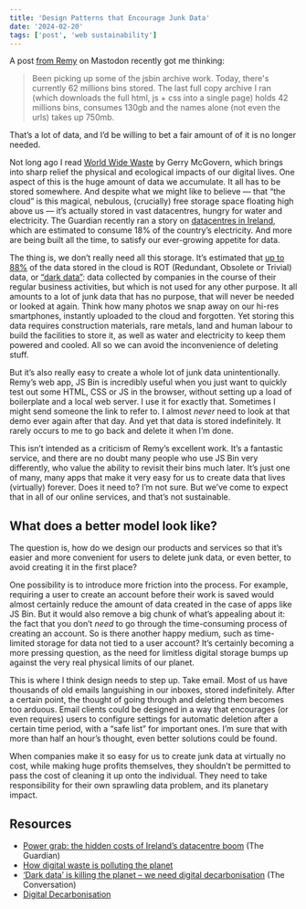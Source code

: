 ```yaml
---
title: 'Design Patterns that Encourage Junk Data'
date: '2024-02-20'
tags: ['post', 'web sustainability']
---
```


A post [from Remy](https://front-end.social/@rem/111957249492228263) on Mastodon recently got me thinking:

> Been picking up some of the jsbin archive work. Today, there's currently 62 millions bins stored. The last full copy archive I ran (which downloads the full html, js + css into a single page) holds 42 millions bins, consumes 130gb and the names alone (not even the urls) takes up 750mb.

That’s a lot of data, and I’d be willing to bet a fair amount of of it is no longer needed.

Not long ago I read [World Wide Waste](https://gerrymcgovern.com/world-wide-waste/) by Gerry McGovern, which brings into sharp relief the physical and ecological impacts of our digital lives. One aspect of this is the huge amount of data we accumulate. It all has to be stored somewhere. And despite what we might like to believe — that “the cloud” is this magical, nebulous, (crucially) free storage space floating high above us — it’s actually stored in vast datacentres, hungry for water and electricity. The Guardian recently ran a story on [datacentres in Ireland](https://www.theguardian.com/world/2024/feb/15/power-grab-hidden-costs-of-ireland-datacentre-boom), which are estimated to consume 18% of the country’s electricity. And more are being built all the time, to satisfy our ever-growing appetite for data.

The thing is, we don’t really need all this storage. It’s estimated that [up to 88%](https://volume.lboro.ac.uk/digital-waste-polluting-the-planet) of the data stored in the cloud is ROT (Redundant, Obsolete or Trivial) data, or [“dark data”](https://www.gartner.com/en/information-technology/glossary/dark-data): data collected by companies in the course of their regular business activities, but which is not used for any other purpose. It all amounts to a lot of junk data that has no purpose, that will never be needed or looked at again. Think how many photos we snap away on our hi-res smartphones, instantly uploaded to the cloud and forgotten. Yet storing this data requires construction materials, rare metals, land and human labour to build the facilities to store it, as well as water and electricity to keep them powered and cooled. All so we can avoid the inconvenience of deleting stuff.

But it’s also really easy to create a whole lot of junk data unintentionally. Remy’s web app, JS Bin is incredibly useful when you just want to quickly test out some HTML, CSS or JS in the browser, without setting up a load of boilerplate and a local web server. I use it for exactly that. Sometimes I might send someone the link to refer to. I almost _never_ need to look at that demo ever again after that day. And yet that data is stored indefinitely. It rarely occurs to me to go back and delete it when I’m done.

This isn’t intended as a criticism of Remy’s excellent work. It’s a fantastic service, and there are no doubt many people who use JS Bin very differently, who value the ability to revisit their bins much later. It’s just one of many, many apps that make it very easy for us to create data that lives (virtually) forever. Does it need to? I’m not sure. But we’ve come to expect that in all of our online services, and that’s not sustainable.

## What does a better model look like?

The question is, how do we design our products and services so that it’s easier and more convenient for users to delete junk data, or even better, to avoid creating it in the first place?

One possibility is to introduce more friction into the process. For example, requiring a user to create an account before their work is saved would almost certainly reduce the amount of data created in the case of apps like JS Bin. But it would also remove a big chunk of what’s appealing about it: the fact that you don’t _need_ to go through the time-consuming process of creating an account. So is there another happy medium, such as time-limited storage for data not tied to a user account? It’s certainly becoming a more pressing question, as the need for limitless digital storage bumps up against the very real physical limits of our planet.

This is where I think design needs to step up. Take email. Most of us have thousands of old emails languishing in our inboxes, stored indefinitely. After a certain point, the thought of going through and deleting them becomes too arduous. Email clients could be designed in a way that encourages (or even requires) users to configure settings for automatic deletion after a certain time period, with a “safe list” for important ones. I’m sure that with more than half an hour’s thought, even better solutions could be found.

When companies make it so easy for us to create junk data at virtually no cost, while making huge profits themselves, they shouldn’t be permitted to pass the cost of cleaning it up onto the individual. They need to take responsibility for their own sprawling data problem, and its planetary impact.

## Resources

- [Power grab: the hidden costs of Ireland’s datacentre boom](https://www.theguardian.com/world/2024/feb/15/power-grab-hidden-costs-of-ireland-datacentre-boom) (The Guardian)
- [How digital waste is polluting the planet](https://volume.lboro.ac.uk/digital-waste-polluting-the-planet)
- [‘Dark data’ is killing the planet – we need digital decarbonisation](https://theconversation.com/dark-data-is-killing-the-planet-we-need-digital-decarbonisation-190423) (The Conversation)
- [Digital Decarbonisation](https://digitaldecarb.org/)
